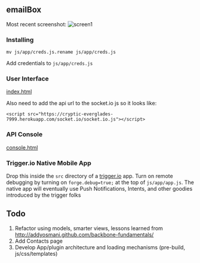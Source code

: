 ## emailBox  

Most recent screenshot: 
![screen1](https://dl.dropbox.com/u/6673634/Screenshots/emailbox_screen1.png)  

### Installing  

    mv js/app/creds.js.rename js/app/creds.js
    
Add credentials to `js/app/creds.js`  

### User Interface  

[index.html]()  

Also need to add the api url to the socket.io js so it looks like:

`<script src="https://cryptic-everglades-7999.herokuapp.com/socket.io/socket.io.js"></script>`

### API Console  

[console.html]()


### Trigger.io Native Mobile App

Drop this inside the `src` directory of a [trigger.io](trigger.io) app. Turn on remote debugging by turning on `forge.debug=true;` at the top of `js/app/app.js`. The native app will eventually use Push Notifications, Intents, and other goodies introduced by the trigger folks

## Todo  
1. Refactor using models, smarter views, lessons learned from http://addyosmani.github.com/backbone-fundamentals/  
1. Add Contacts page
1. Develop App/plugin architecture and loading mechanisms (pre-build, js/css/templates)  